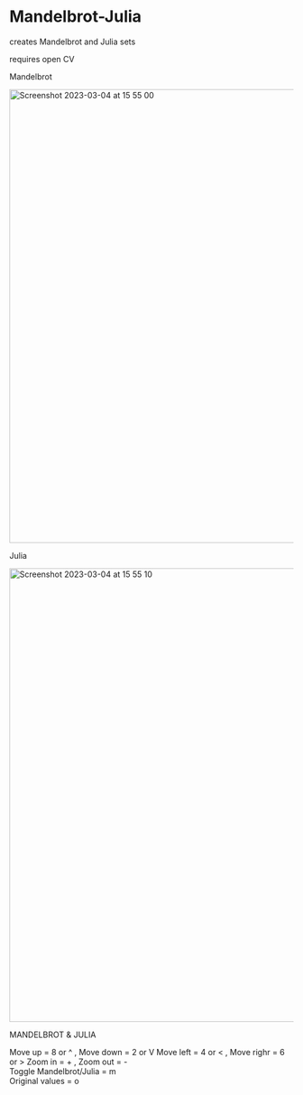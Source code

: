 # Mandelbrot-Julia
 creates Mandelbrot and Julia sets

requires open CV

Mandelbrot

<img width="804" alt="Screenshot 2023-03-04 at 15 55 00" src="https://user-images.githubusercontent.com/16738520/222894559-880b27b7-56ed-47a6-9182-6eb9ccacdff0.png">

Julia

<img width="804" alt="Screenshot 2023-03-04 at 15 55 10" src="https://user-images.githubusercontent.com/16738520/222894560-0cc9c7bd-9e80-4063-a2dc-74a76188d50f.png">



MANDELBROT & JULIA 

Move up   = 8 or ^ , Move down  = 2 or V 
Move left = 4 or < , Move righr = 6 or > 
Zoom in   = +      , Zoom out   = -      
Toggle Mandelbrot/Julia         = m      
Original values                 = o      

